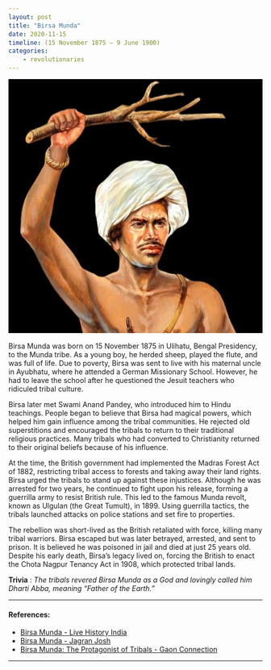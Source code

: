 ```yaml
---
layout: post
title: "Birsa Munda"
date: 2020-11-15
timeline: (15 November 1875 – 9 June 1900)
categories:
    - revolutionaries
---
```


<img src="/images/Birsa_Munda.jpeg" alt="Birsa Munda Image" class="circular-img" />

Birsa Munda was born on 15 November 1875 in Ulihatu, Bengal Presidency, to the Munda tribe. As a young boy, he herded sheep, played the flute, and was full of life. Due to poverty, Birsa was sent to live with his maternal uncle in Ayubhatu, where he attended a German Missionary School. However, he had to leave the school after he questioned the Jesuit teachers who ridiculed tribal culture.

Birsa later met Swami Anand Pandey, who introduced him to Hindu teachings. People began to believe that Birsa had magical powers, which helped him gain influence among the tribal communities. He rejected old superstitions and encouraged the tribals to return to their traditional religious practices. Many tribals who had converted to Christianity returned to their original beliefs because of his influence.

At the time, the British government had implemented the Madras Forest Act of 1882, restricting tribal access to forests and taking away their land rights. Birsa urged the tribals to stand up against these injustices. Although he was arrested for two years, he continued to fight upon his release, forming a guerrilla army to resist British rule. This led to the famous Munda revolt, known as Ulgulan (the Great Tumult), in 1899. Using guerrilla tactics, the tribals launched attacks on police stations and set fire to properties.

The rebellion was short-lived as the British retaliated with force, killing many tribal warriors. Birsa escaped but was later betrayed, arrested, and sent to prison. It is believed he was poisoned in jail and died at just 25 years old. Despite his early death, Birsa’s legacy lived on, forcing the British to enact the Chota Nagpur Tenancy Act in 1908, which protected tribal lands.

__Trivia__ : *The tribals revered Birsa Munda as a God and lovingly called him Dharti Abba, meaning “Father of the Earth.”*


---

#### References:

- [Birsa Munda - Live History India](https://www.livehistoryindia.com/history-daily/2018/07/26/birsa-munda)  
- [Birsa Munda - Jagran Josh](https://www.jagranjosh.com/general-knowledge/birsa-munda-1591683253-1)  
- [Birsa Munda: The Protagonist of Tribals - Gaon Connection](https://www.gaonconnection.com/desh/birsa-munda-was-made-at-the-age-of-25-the-protagonists-of-tribals-jharkhand-ranchi--40903)

---
